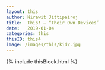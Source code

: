 ```yaml
---
layout: this
author: Nirawit Jittipairoj
title:  This! – “Their Own Devices”
date:   2019-01-04
categories: this
thisID: this4
image: /images/this/kid2.jpg
---
```


{% include thisBlock.html %}

